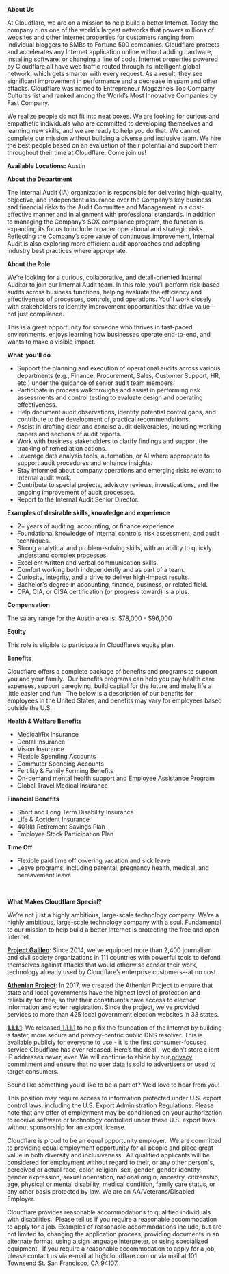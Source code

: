 <div class="content-intro">
	<div><strong>About Us</strong></div>
	<div>
		<p>At Cloudflare, we are on a mission to help build a better Internet. Today the company runs one of the world’s largest networks that powers millions of websites and other Internet properties for customers ranging from individual bloggers to SMBs to Fortune 500 companies. Cloudflare protects and accelerates any Internet application online without adding hardware, installing software, or changing a line of code. Internet properties powered by Cloudflare all have web traffic routed through its intelligent global network, which gets smarter with every request. As a result, they see significant improvement in performance and a decrease in spam and other attacks. Cloudflare was named to Entrepreneur Magazine’s Top Company Cultures list and ranked among the World’s Most Innovative Companies by Fast Company.&nbsp;</p>
		<p><span style="font-weight: 400;">We realize people do not fit into neat boxes. We are looking for curious and empathetic individuals who are committed to developing themselves and learning new skills, and we are ready to help you do that. We cannot complete our mission without building a diverse and inclusive team. We hire the best people based on an evaluation of their potential and support them throughout their time at Cloudflare. Come join us!&nbsp;</span></p>
	</div>
</div>
<p><strong>Available Locations:</strong> Austin</p>
<p><strong>About the Department</strong></p>
<p>The Internal Audit (IA) organization is responsible for delivering high-quality, objective, and independent assurance over the Company’s key business and financial risks to the Audit Committee and Management in a cost-effective manner and in alignment with professional standards. In addition to managing the Company’s SOX compliance program, the function is expanding its focus to include broader operational and strategic risks. Reflecting the Company’s core value of continuous improvement, Internal Audit is also exploring more efficient audit approaches and adopting industry best practices where appropriate.</p>
<p><strong>About the Role</strong></p>
<p>We’re looking for a curious, collaborative, and detail-oriented Internal Auditor to join our Internal Audit team. In this role, you’ll perform risk-based audits across business functions, helping evaluate the efficiency and effectiveness of processes, controls, and operations. You’ll work closely with stakeholders to identify improvement opportunities that drive value—not just compliance.</p>
<p>This is a great opportunity for someone who thrives in fast-paced environments, enjoys learning how businesses operate end-to-end, and wants to make a visible impact.</p>
<p><strong>What&nbsp; you’ll do</strong></p>
<ul>
	<li>Support the planning and execution of operational audits across various departments (e.g., Finance, Procurement, Sales, Customer Support, HR, etc.) under the guidance of senior audit team members.</li>
	<li>Participate in process walkthroughs and assist in performing risk assessments and control testing to evaluate design and operating effectiveness.</li>
	<li>Help document audit observations, identify potential control gaps, and contribute to the development of practical recommendations.</li>
	<li>Assist in drafting clear and concise audit deliverables, including working papers and sections of audit reports.</li>
	<li>Work with business stakeholders to clarify findings and support the tracking of remediation actions.</li>
	<li>Leverage data analysis tools, automation, or AI where appropriate to support audit procedures and enhance insights.</li>
	<li>Stay informed about company operations and emerging risks relevant to internal audit work.</li>
	<li>Contribute to special projects, advisory reviews, investigations, and the ongoing improvement of audit processes.</li>
	<li>Report to the Internal Audit Senior Director.</li>
</ul>
<p><strong>Examples of desirable skills, knowledge and experience</strong></p>
<ul>
	<li>2+ years of auditing, accounting, or finance experience</li>
	<li>Foundational knowledge of internal controls, risk assessment, and audit techniques.</li>
	<li>Strong analytical and problem-solving skills, with an ability to quickly understand complex processes.</li>
	<li>Excellent written and verbal communication skills.</li>
	<li>Comfort working both independently and as part of a team.</li>
	<li>Curiosity, integrity, and a drive to deliver high-impact results.</li>
	<li>Bachelor's degree in accounting, finance, business, or related field.</li>
	<li>CPA, CIA, or CISA certification (or progress toward) is a plus.</li>
</ul>
<p><strong>Compensation</strong></p>
<p>The salary range for the Austin area is: $78,000 - $96,000</p>
<p><strong>Equity</strong></p>
<p>This role is eligible to participate in Cloudflare’s equity plan.</p>
<p><strong>Benefits</strong></p>
<p>Cloudflare offers a complete package of benefits and programs to support you and your family.&nbsp; Our benefits programs can help you pay health care expenses, support caregiving, build capital for the future and make life a little easier and fun!&nbsp; The below is a description of our benefits for employees in the United States, and benefits may vary for employees based outside the U.S.</p>
<p><strong>Health &amp; Welfare Benefits</strong></p>
<ul>
	<li>Medical/Rx Insurance</li>
	<li>Dental Insurance</li>
	<li>Vision Insurance</li>
	<li>Flexible Spending Accounts</li>
	<li>Commuter Spending Accounts</li>
	<li>Fertility &amp; Family Forming Benefits</li>
	<li>On-demand mental health support and Employee Assistance Program</li>
	<li>Global Travel Medical Insurance</li>
</ul>
<p><strong>Financial Benefits</strong></p>
<ul>
	<li>Short and Long Term Disability Insurance</li>
	<li>Life &amp; Accident Insurance</li>
	<li>401(k) Retirement Savings Plan</li>
	<li>Employee Stock Participation Plan</li>
</ul>
<p><strong>Time Off</strong></p>
<ul>
	<li>Flexible paid time off covering vacation and sick leave</li>
	<li>Leave programs, including parental, pregnancy health, medical, and bereavement leave</li>
</ul>
<p>&nbsp;</p>
<div class="content-conclusion">
	<p><strong>What Makes Cloudflare Special?</strong></p>
	<p><span style="font-weight: 400;">We’re not just a highly ambitious, large-scale technology company. We’re a highly ambitious, large-scale technology company with a soul. Fundamental to our mission to help build a better Internet is protecting the free and open Internet.</span></p>
	<p><a href="https://blog.cloudflare.com/protecting-free-expression-online/"><strong>Project Galileo</strong></a><span style="font-weight: 400;">: Since 2014, we've equipped more than 2,400 journalism and civil society organizations in 111 countries with powerful tools to defend themselves against attacks that would otherwise censor their work, technology already used by Cloudflare’s enterprise customers--at no cost.</span></p>
	<p><strong><a href="https://www.cloudflare.com/athenian/">Athenian Project</a></strong><span style="font-weight: 400;">: In 2017, we created the Athenian Project to ensure that state and local governments have the highest level of protection and reliability for free, so that their constituents have access to election information and voter registration. Since the project, we've provided services to more than 425 local government election websites in 33 states.</span></p>
	<p><a href="https://1.1.1.1/"><strong>1.1.1.1</strong></a><span style="font-weight: 400;">: We released</span><a href="https://1.1.1.1/"> <span style="font-weight: 400;">1.1.1.1</span></a><span style="font-weight: 400;"> to help fix the foundation of the Internet by building a faster, more secure and privacy-centric public DNS resolver. This is available publicly for everyone to use - it is the first consumer-focused service Cloudflare has ever released. Here’s the deal - we don’t store client IP addresses never, ever. We will continue to abide by our</span><a href="https://developers.cloudflare.com/1.1.1.1/privacy/public-dns-resolver"> privacy commitment</a><span style="font-weight: 400;"> and ensure that no user data is sold to advertisers or used to target consumers.</span></p>
	<p><span style="font-weight: 400;">Sound like something you’d like to be a part of? We’d love to hear from you!</span></p>
	<p><span style="font-weight: 400;">This position may require access to information protected under U.S. export control laws, including the U.S. Export Administration Regulations. Please note that any offer of employment may be conditioned on your authorization to receive software or technology controlled under these U.S. export laws without sponsorship for an export license.</span></p>
	<p><span style="font-weight: 400;">Cloudflare is proud to be an equal opportunity employer. &nbsp;We are committed to providing equal employment opportunity for all people and place great value in both diversity and inclusiveness. &nbsp;All qualified applicants will be considered for employment without regard to their, or any other person's, perceived or actual</span> <span style="font-weight: 400;">race, color, religion, sex, gender, gender identity, gender expression, sexual orientation, national origin, ancestry, citizenship, age, physical or mental disability, medical condition, family care status, or any other basis protected by law. </span><span style="font-weight: 400;">We are an AA/Veterans/Disabled Employer.</span></p>
	<p><span style="font-weight: 400;">Cloudflare provides reasonable accommodations to qualified individuals with disabilities. &nbsp;Please tell us if you require a reasonable accommodation to apply for a job. Examples of reasonable accommodations include, but are not limited to, changing the application process, providing documents in an alternate format, using a sign language interpreter, or using specialized equipment. &nbsp;If you require a reasonable accommodation to apply for a job, please contact us via e-mail at </span><span style="font-weight: 400;">hr@cloudflare.com</span><span style="font-weight: 400;"> or via mail at 101 Townsend St. San Francisco, CA 94107.</span></p>
</div>